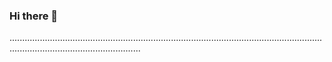 ### Hi there 👋

................................................................................................................................................................................